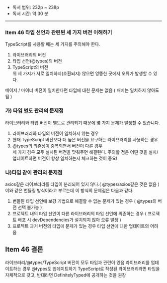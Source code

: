 - 독서 범위: 232p ~ 238p
- 독서 시간: 약 30 분

---

### Item 46 타입 선언과 관련된 세 가지 버전 이해하기

TypeScript를 사용할 때는 세 가지를 주의해야 한다.

1. 라이브러리의 버전
2. 타입 선언(@types)의 버전
3. TypeScript의 버전
   <br>
   위 세 가지가 서로 일치하지(호환되지) 않으면 엉뚱한 곳에서 오류가 발생할 수 있다.

메이저 / 마이너 버전이 일치한다면 타입에 대한 문제는 없음 ( 패치는 일치하지 않아도 됨 )

### 가) 타입 별도 관리의 문제점

라이브러리와 타입 버전이 별도로 관리되기 때문에 몇 가지 문제가 발생할 수 있습니다.

1. 라이브러리와 타입의 버전이 일치하지 않는 경우
2. 현재 TypeScript 버전보다 더 높은 버전을 요구하는 라이브러리를 사용하는 경우
3. @types의 의존성이 중복되면서 버전이 다른 경우
   <br>세 가지 경우 모두 설치된 버전을 맞춰주면 해결된다.
   주의할 점은 어떤 것을 설치/업데이트하면 버전이 항상 일치하는지 체크하는 것이 중요!

### 나)타입 같이 관리의 문제점

axios같은 라이브러리를 타입이 분리되어 있지 않다.( @types/axios같은 것은 없음 )
이와 같은 번들링 방식이라고 부르는데 이 방식의 문제점은 다음과 같다.

1. 번들된 타입 선언에 보강 기법으로 해결할 수 없는 문제가 있는 경우
   ( @types의 버전 선택 불가능 )
2. 프로젝트 내의 타입 선언이 다른 라이브러리의 타입 선언에 의존하는 경우
   ( 프로젝트 배포 시 devDependencies가 설치되지 않아 오류 발생 )
3. 프로젝트 과거 버전의 타입에 문제가 있는 경우
   타입 선언에 대한 업데이트의 어려움

## Item 46 결론

라이브러리/@types/TypeScript 버전이 모두 타입과 관련이 있음
라이브러리를 업데이트하는 경우 @types도 업데이트하기
TypeScript로 작성된 라이브러리라면 타입을 자체적으로 갖고, 반대라면 DefinitelyTyped에 공개하는 것을 권장
